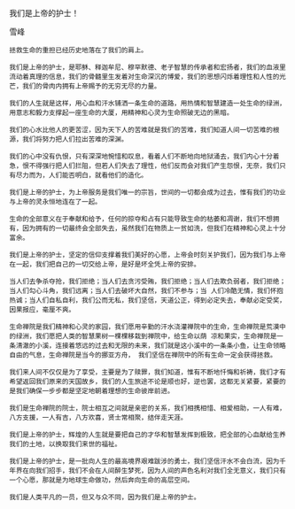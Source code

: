 我们是上帝的护士！

雪峰


    拯救生命的重担已经历史地落在了我们的肩上。 

    我们是上帝的护士，是耶稣、释迦牟尼、穆罕默德、老子智慧的传承者和宏扬者，我们的血液里流动着真理的信息，我们的骨髓里生发着对生命深沉的博爱，我们的思想闪烁着理性和人性的光芒，我们的骨肉内拥有上帝赐予的无穷无尽的力量。

    我们的人生就是这样，用心血和汗水铺洒一条生命的道路，用热情和智慧建造一处生命的绿洲，用意志和毅力支撑起一座生命的大厦，用精神和心灵为生命照破无边的黑暗。

    我们的心水比他人的更苦涩，因为天下人的苦难就是我们的苦难，我们知道人间一切苦难的根源，我们将努力把人们拉出苦难的深渊。

    我们的心中没有仇恨，只有深深地惋惜和叹息，看着人们不断地向地狱涌去，我们内心十分着急，恨不得强行把人们拦阻，但若人们失去了理性，他们反而会对我们产生怨恨，无奈，我们只有尽力而为，人们能否明白，就看他们的造化。

    我们是上帝的护士，为上帝服务是我们唯一的宗旨，世间的一切都会成为过去，惟有我们的功业与上帝的灵永恒地连在了一起。

    生命的全部意义在于奉献和给予，任何的掠夺和占有只能导致生命的枯萎和凋谢，我们不想拥有，因为拥有的一切最终会全部失去，虽然我们在物质上一贫如洗，但我们在精神和心灵上十分富余。

    我们是上帝的护士，坚定的信仰支撑着我们美好的心愿，上帝会时刻关护我们，因为我们与上帝在一起，我们把自己的一切交给上帝，是好是坏全凭上帝的安排。

    当人们去争杀夺抢，我们拒绝；当人们去贪污受贿，我们拒绝；当人们去欺负弱者，我们拒绝；当人们勾心斗角，我们远离；当人们去破坏大自然，我们不参与；当 人们冷酷无情，我们怀抱热诚；当人们自私自利，我们公而无私，我们坚信，天道公正，得到必定失去，奉献必定受奖，因果报应，毫厘不爽。

    生命禅院是我们精神和心灵的家园，我们愿用辛勤的汗水浇灌禅院中的生命，生命禅院是荒漠中的绿洲，我们愿把人类的智慧果树一棵棵移栽到禅院中，给生命以荫 凉和果实，生命禅院是一条清澈的小溪，连接着悠远的过去和无限的未来，我们就是这小溪中的一条条小鱼，让生命领略自由的气息，生命禅院是当今的挪亚方舟， 我们坚信在禅院中的所有生命一定会获得拯救。

    我们来人间不仅仅是为了享受，主要是为了赎罪，我们知道，惟有不断地忏悔和祈祷，我们才有希望返回我们原来的天国故乡，我们的人生旅途不论是顺也好，逆也罢，这都无关紧要，紧要的是我们确保一步步都是坚定地朝着理想的生命彼岸前进。

    我们是生命禅院的院士，院士相互之间就是亲密的关系，我们相携相惜、相爱相助，一人有难，八方支援，一人有吉，八方欢喜，贤士常相聚，结伴走天涯。 

    我们是上帝的护士，辉煌的人生就是要把自己的才华和智慧发挥到极致，把全部的心血献给生养我们的土地，以换取我们来世的福祉。

    我们是上帝的护士，是一批向人生的最高境界艰难跋涉的勇士，我们坚信汗水不会白流，因为千年界在向我们招手，我们不会在人间醉生梦死，因为人间的声色名利对我们全无意义，我们只有一个心愿，那就是为地球生命做功，然后奔向生命的高层空间。

    我们是人类平凡的一员，但又与众不同，因为我们是上帝的护士。



